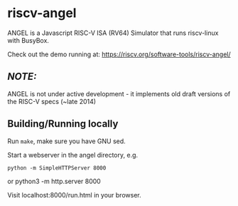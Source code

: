 riscv-angel
=====

ANGEL is a Javascript RISC-V ISA (RV64) Simulator that runs riscv-linux with BusyBox.

Check out the demo running at: https://riscv.org/software-tools/riscv-angel/

## *NOTE:* 

ANGEL is not under active development - it implements old draft versions of the RISC-V specs (~late 2014)

## Building/Running locally

Run `make`, make sure you have GNU sed.

Start a webserver in the angel directory, e.g.

    python -m SimpleHTTPServer 8000
or
    python3 -m http.server 8000
    
Visit localhost:8000/run.html in your browser.
